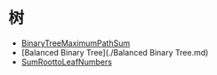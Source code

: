 # **树**

* [BinaryTreeMaximumPathSum](./BinaryTreeMaximumPathSum.md)
* [Balanced Binary Tree](./Balanced Binary Tree.md)
* [SumRoottoLeafNumbers](SumRoottoLeafNumbers.md)